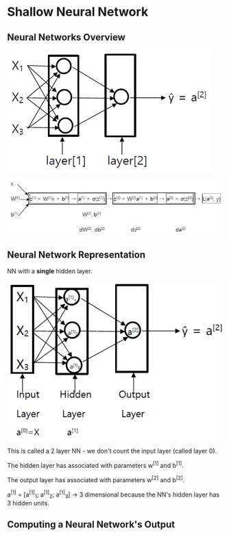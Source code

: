 # Shallow Neural Network
## Neural Networks Overview

![](../Images/neural-network-week3-1.PNG)

![](../Images/neural-network-week3-2.PNG)

## Neural Network Representation
NN with a **single** hidden layer.

![](../Images/neural-network-week3-3.PNG)

This is called a 2 layer NN - we don't count the input layer (called layer 0).

The hidden layer has associated with parameters w<sup>[1]</sup> and b<sup>[1]</sup>.

The output layer has associated with parameters w<sup>[2]</sup> and b<sup>[2]</sup>.

a<sup>[1]</sup> = [a<sup>[1]</sup><sub>1</sub>; a<sup>[1]</sup><sub>2</sub>; a<sup>[1]</sup><sub>3</sub>] &rarr; 3 dimensional because the NN's hidden layer has 3 hidden units.

## Computing a Neural Network's Output